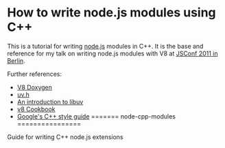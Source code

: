 # How to write node.js modules using C++

This is a tutorial for writing [node.js](http://nodejs.org/) modules in C++. It is the base and reference for my talk on writing node.js modules with V8 at [JSConf 2011 in Berlin](http://jsconf.eu/2011).

Further references:

* [V8 Doxygen](http://izs.me/v8-docs/main.html)
* [uv.h](https://github.com/joyent/libuv/blob/master/include/uv.h)
* [An introduction to libuv](http://nikhilm.github.com/uvbook/)
* [v8 Cookbook](http://create.tpsitulsa.com/wiki/V8_Cookbook)
* [Google's C++ style guide](http://google-styleguide.googlecode.com/svn/trunk/cppguide.xml)
=======
node-cpp-modules
================

Guide for writing C++ node.js extensions
